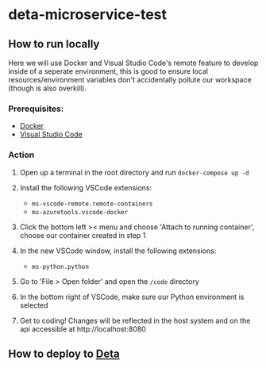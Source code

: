 # deta-microservice-test

## How to run locally
Here we will use Docker and Visual Studio Code's remote feature to develop inside of a seperate environment, 
this is good to ensure local resources/environment variables don't accidentally pollute our workspace (though is also overkill).

### Prerequisites:
- [Docker](https://www.docker.com/products/docker-desktop/)
- [Visual Studio Code](https://code.visualstudio.com/download)

### Action
1. Open up a terminal in the root directory and run `docker-compose up -d`
2. Install the following VSCode extensions:
    - `ms-vscode-remote.remote-containers`
    - `ms-azuretools.vscode-docker`

3. Click the bottom left >< menu and choose 'Attach to running container', choose our container created in step 1
5. In the new VSCode window, install the following extensions:
    - `ms-python.python`

7. Go to 'File > Open folder' and open the `/code` directory
8. In the bottom right of VSCode, make sure our Python environment is selected
9. Get to coding! Changes will be reflected in the host system and on the api accessible at http://localhost:8080


## How to deploy to [Deta](https://deta.sh/)

